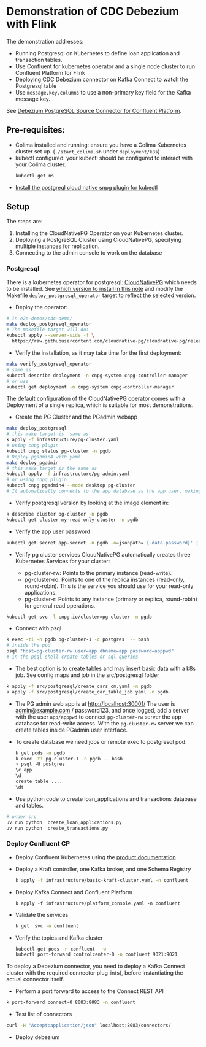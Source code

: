 # Demonstration of CDC Debezium with Flink

The demonstration addresses:

* Running Postgresql on Kubernetes to define loan application and transaction tables.
* Use Confluent for kubernetes operator and a single node cluster to run Confluent Platform for Flink
* Deploying CDC Debezium connector on Kafka Connect to watch the Postgresql table
* Use `message.key.columns` to use a non-primary key field for the Kafka message key.

See [Debezium PostgreSQL Source Connector for Confluent Platform](https://docs.confluent.io/kafka-connectors/debezium-postgres-source/current/overview.html).

## Pre-requisites:

* Colima installed and running: ensure you have a Colima Kubernetes cluster set up. (`./start_colima.sh` under `deployment/k8s`)
* kubectl configured: your kubectl should be configured to interact with your Colima cluster.
  ```sh
  kubectl get ns
  ```
* [Install the postgreql cloud native snpg plugin for kubectl](https://cloudnative-pg.io/documentation/current/kubectl-plugin/)

## Setup

The steps are:

1. Installing the CloudNativePG Operator on your Kubernetes cluster.
1. Deploying a PostgreSQL Cluster using CloudNativePG, specifying multiple instances for replication.
1. Connecting to the admin console to work on the database 

### Postgresql

There is a kubernetes operator for postgresql: [CloudNativePG](https://cloudnative-pg.io/) which needs to be installed. See [which version to install in this note](https://cloudnative-pg.io/documentation/1.25/installation_upgrade/) and modify the Makefile `deploy_postgresql_operator` target to reflect the selected version.

* Deploy the operator:
```sh
# in e2e-demos/cdc-demo/
make deploy_postgresql_operator
# The makefile target will do:
kubectl apply --server-side -f \
  https://raw.githubusercontent.com/cloudnative-pg/cloudnative-pg/release-1.25/releases/cnpg-1.25.1.yaml
```

* Verify the installation, as it may take time for the first deployment: 

```sh
make verify_postgresql_operator
# same as
kubectl describe deployment -n cnpg-system cnpg-controller-manager
# or use
kubectl get deployment -n cnpg-system cnpg-controller-manager
```

The default configuration of the CloudNativePG operator comes with a Deployment of a single replica, which is suitable for most demonstrations.

* Create the PG Cluster and the PGadmin webapp

```sh
make deploy_postgresql
# this make target is  same as 
k apply -f infrastructure/pg-cluster.yaml
# using cnpg plugin
kubectl cnpg status pg-cluster -n pgdb
# Deploy pgadmin4 with yaml
make deploy_pgadmin
# this make target is the same as
kubectl apply -f infrastructure/pg-admin.yaml
# or using cnpg plugin
kubectl cnpg pgadmin4 --mode desktop pg-cluster
# It automatically connects to the app database as the app user, making it ideal for quick demos
```

* Verify postgresql version by looking at the image element in:

```sh
k describe cluster pg-cluster -n pgdb  
kubectl get cluster my-read-only-cluster -n pgdb
```

* Verify the app user password

```sh
kubectl get secret app-secret -n pgdb -o=jsonpath='{.data.password}' | base64 -d
```
* Verify pg cluster services
CloudNativePG automatically creates three Kubernetes Services for your cluster:

  * pg-cluster-rw: Points to the primary instance (read-write).
  * pg-cluster-ro: Points to one of the replica instances (read-only, round-robin). This is the service you should use for your read-only applications.
  * pg-cluster-r: Points to any instance (primary or replica, round-robin) for general read operations.

```sh
kubectl get svc -l cnpg.io/cluster=pg-cluster -n pgdb
```

* Connect with psql
```sh
k exec -ti -n pgdb pg-cluster-1 -c postgres  -- bash
# inside the pod
psql "host=pg-cluster-rw user=app dbname=app password=apppwd"
# in the psql shell create tables or sql queries

```

* The best option is to create tables and may insert basic data with a k8s job. See config maps and job in the src/postgresql folder

```sh
k apply -f src/postgresql/create_cars_cm.yaml -n pgdb
k apply -f src/postgresql/create_car_table_job.yaml -n pgdb
```

* The PG admin web app is at [http://localhost:30001/](http://localhost:30001/) The user is admin@example.com / password123, and once logged, add a server with the user `app/apppwd` to connect `pg-cluster-rw` server the app database for read-write access. With the `pg-cluster-rw` server we can create tables inside PGadmin user interface.

* To create database we need jobs or remote exec to postgresql pod.

    ```sh
    k get pods -n pgdb
    k exec -ti pg-cluster-1 -n pgdb -- bash
    > psql -U postgres
    \c app
    \d
    create table .... 
    \dt
    ```

* Use python code to create loan_applications and transactions database and tables.

```sh
# under src
uv run python  create_loan_applications.py
uv run python  create_transactions.py
```

### Deploy Confluent CP

* Deploy Confluent Kubernetes using the [product documentation](https://docs.confluent.io/operator/current/co-deploy-cfk.html)
* Deploy a Kraft controller, one Kafka broker, and one Schema Registry
  ```sh
  k apply -f infrastructure/basic-kraft-cluster.yaml -n confluent
  ```

* Deploy Kafka Connect and Confluent Platform
  ```
  k apply -f infrastructure/platform_console.yaml -n confluent
  ```

* Validate the services
  ```sh
  k get  svc -n confluent
  ```

* Verify the topics and Kafka cluster
  ```sh
  kubectl get pods -n confluent  -w 
  kubectl port-forward controlcenter-0 -n confluent 9021:9021
  ```

To deploy a Debezium connector, you need to deploy a Kafka Connect cluster with the required connector plug-in(s), before instantiating the actual connector itself.

* Perform a port forward to access to the Connect REST API

```sh
k port-forward connect-0 8083:8083 -n confluent
```

* Test list of connectors

```sh
curl -H "Accept:application/json" localhost:8083/connectors/
```

* Deploy debezium

```
```